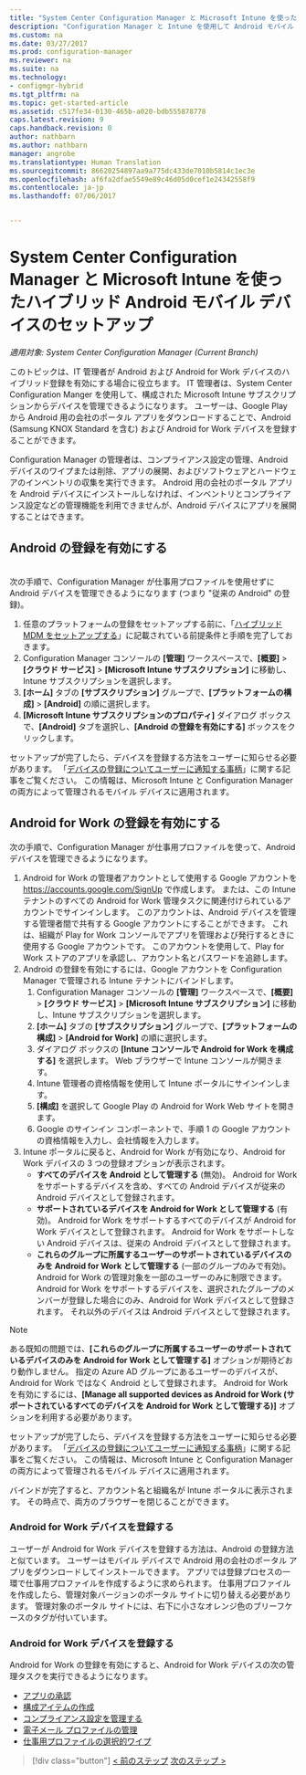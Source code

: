 ```yaml
---
title: "System Center Configuration Manager と Microsoft Intune を使ったハイブリッド Android デバイス管理のセットアップ | Microsoft Docs"
description: "Configuration Manager と Intune を使用して Android モバイル デバイスを管理できるように準備します。"
ms.custom: na
ms.date: 03/27/2017
ms.prod: configuration-manager
ms.reviewer: na
ms.suite: na
ms.technology:
- configmgr-hybrid
ms.tgt_pltfrm: na
ms.topic: get-started-article
ms.assetid: c517fe34-0130-465b-a020-bdb555878778
caps.latest.revision: 9
caps.handback.revision: 0
author: nathbarn
ms.author: nathbarn
manager: angrobe
ms.translationtype: Human Translation
ms.sourcegitcommit: 86620254897aa9a775dc433de7010b5814c1ec3e
ms.openlocfilehash: af6fa2dfae5549e89c46d05d0cef1e24342558f9
ms.contentlocale: ja-jp
ms.lasthandoff: 07/06/2017


---
```

# System Center Configuration Manager と Microsoft Intune を使ったハイブリッド Android モバイル デバイスのセットアップ
<a id="set-up-android-hybrid-device-management-with-system-center-configuration-manager-and-microsoft-intune" class="xliff"></a>

*適用対象: System Center Configuration Manager (Current Branch)*

このトピックは、IT 管理者が Android および Android for Work デバイスのハイブリッド登録を有効にする場合に役立ちます。 IT 管理者は、System Center Configuration Manger を使用して、構成された Microsoft Intune サブスクリプションからデバイスを管理できるようになります。 ユーザーは、Google Play から Android 用の会社のポータル アプリをダウンロードすることで、Android (Samsung KNOX Standard を含む) および Android for Work デバイスを登録することができます。

Configuration Manager の管理者は、コンプライアンス設定の管理、Android デバイスのワイプまたは削除、アプリの展開、およびソフトウェアとハードウェアのインベントリの収集を実行できます。 Android 用の会社のポータル アプリを Android デバイスにインストールしなければ、インベントリとコンプライアンス設定などの管理機能を利用できませんが、Android デバイスにアプリを展開することはできます。  

## Android の登録を有効にする
<a id="enable-android-enrollment" class="xliff"></a>  
次の手順で、Configuration Manager が仕事用プロファイルを使用せずに Android デバイスを管理できるようになります (つまり "従来の Android" の登録)。

1. 任意のプラットフォームの登録をセットアップする前に、「[ハイブリッド MDM をセットアップする](setup-hybrid-mdm.md)」に記載されている前提条件と手順を完了しておきます。  
2. Configuration Manager コンソールの **[管理]** ワークスペースで、**[概要]** > **[クラウド サービス]** > **[Microsoft Intune サブスクリプション]** に移動し、Intune サブスクリプションを選択します。  
3. **[ホーム]** タブの **[サブスクリプション]** グループで、**[プラットフォームの構成]**  >  **[Android]** の順に選択します。  
4. **[Microsoft Intune サブスクリプションのプロパティ]** ダイアログ ボックスで、**[Android]** タブを選択し、**[Android の登録を有効にする]** ボックスをクリックします。  

 セットアップが完了したら、デバイスを登録する方法をユーザーに知らせる必要があります。 「[デバイスの登録についてユーザーに通知する事柄](https://docs.microsoft.com/intune/deploy-use/what-to-tell-your-end-users-about-using-microsoft-intune)」に関する記事をご覧ください。 この情報は、Microsoft Intune と Configuration Manager の両方によって管理されるモバイル デバイスに適用されます。

## Android for Work の登録を有効にする
<a id="enable-android-for-work-enrollment" class="xliff"></a>
次の手順で、Configuration Manager が仕事用プロファイルを使って、Android デバイスを管理できるようになります。

1. Android for Work の管理者アカウントとして使用する Google アカウントを https://accounts.google.com/SignUp で作成します。 または、この Intune テナントのすべての Android for Work 管理タスクに関連付けられているアカウントでサインインします。 このアカウントは、Android デバイスを管理する管理者間で共有する Google アカウントにすることができます。 これは、組織が Play for Work コンソールでアプリを管理および発行するときに使用する Google アカウントです。 このアカウントを使用して、Play for Work ストアのアプリを承認し、アカウント名とパスワードを追跡します。
2. Android の登録を有効にするには、Google アカウントを Configuration Manager で管理される Intune テナントにバインドします。
   1. Configuration Manager コンソールの **[管理]** ワークスペースで、**[概要]** > **[クラウド サービス]** > **[Microsoft Intune サブスクリプション]** に移動し、Intune サブスクリプションを選択します。
   2. **[ホーム]** タブの **[サブスクリプション]** グループで、**[プラットフォームの構成]**  >  **[Android for Work]** の順に選択します。
   3. ダイアログ ボックスの **[Intune コンソールで Android for Work を構成する]** を選択します。 Web ブラウザーで Intune コンソールが開きます。
   4. Intune 管理者の資格情報を使用して Intune ポータルにサインインします。
   5. **[構成]** を選択して Google Play の Android for Work Web サイトを開きます。
   6. Google のサインイン コンポーネントで、手順 1 の Google アカウントの資格情報を入力し、会社情報を入力します。
3. Intune ポータルに戻ると、Android for Work が有効になり、Android for Work デバイスの 3 つの登録オプションが表示されます。
   - **すべてのデバイスを Android として管理する** (無効)。 Android for Work をサポートするデバイスを含め、すべての Android デバイスが従来の Android デバイスとして登録されます。
   - **サポートされているデバイスを Android for Work として管理する** (有効)。 Android for Work をサポートするすべてのデバイスが Android for Work デバイスとして登録されます。 Android for Work をサポートしない Android デバイスは、従来の Android デバイスとして登録されます。
   - **これらのグループに所属するユーザーのサポートされているデバイスのみを Android for Work として管理する** (一部のグループのみで有効)。 Android for Work の管理対象を一部のユーザーのみに制限できます。 Android for Work をサポートするデバイスを、選択されたグループのメンバーが登録した場合にのみ、Android for Work デバイスとして登録されます。 それ以外のデバイスは Android デバイスとして登録されます。

> [!NOTE]
> ある既知の問題では、**[これらのグループに所属するユーザーのサポートされているデバイスのみを Android for Work として管理する]** オプションが期待どおり動作しません。 指定の Azure AD グループにあるユーザーのデバイスが、Android for Work ではなく Android として登録されます。 Android for Work を有効にするには、**[Manage all supported devices as Android for Work (サポートされているすべてのデバイスを Android for Work として管理する)]** オプションを利用する必要があります。


セットアップが完了したら、デバイスを登録する方法をユーザーに知らせる必要があります。 「[デバイスの登録についてユーザーに通知する事柄](https://docs.microsoft.com/intune/deploy-use/what-to-tell-your-end-users-about-using-microsoft-intune)」に関する記事をご覧ください。 この情報は、Microsoft Intune と Configuration Manager の両方によって管理されるモバイル デバイスに適用されます。

バインドが完了すると、アカウント名と組織名が Intune ポータルに表示されます。 その時点で、両方のブラウザーを閉じることができます。

### Android for Work デバイスを登録する
<a id="enroll-an-android-for-work-device" class="xliff"></a>
ユーザーが Android for Work デバイスを登録する方法は、Android の登録方法と似ています。 ユーザーはモバイル デバイスで Android 用の会社のポータル アプリをダウンロードしてインストールできます。 アプリでは登録プロセスの一環で仕事用プロファイルを作成するように求められます。 仕事用プロファイルを作成したら、管理対象バージョンのポータル サイトに切り替える必要があります。 管理対象のポータル サイトには、右下に小さなオレンジ色のブリーフケースのタグが付いています。

### Android for Work デバイスを登録する
<a id="manage-android-for-work-devices" class="xliff"></a>
Android for Work の登録を有効にすると、Android for Work デバイスの次の管理タスクを実行できるようになります。
- [アプリの承認](/sccm/mdm/deploy-use/creating-android-applications#approve-and-deploy-android-for-work-apps)
- [構成アイテムの作成](/sccm/mdm/deploy-use/create-configuration-items-for-android-for-work-devices-managed-without-the-client)
- [コンプライアンス設定を管理する](/sccm/mdm/deploy-use/create-configuration-items-for-android-for-work-devices-managed-without-the-client)
- [電子メール プロファイルの管理](/sccm/mdm/deploy-use/create-exchange-activesync-profiles)
- [仕事用プロファイルの選択的ワイプ](/sccm/mdm/deploy-use/wipe-lock-reset-devices#selective-wipe)

> [!div class="button"]
[< 前のステップ](create-service-connection-point.md)  [次のステップ >](set-up-additional-management.md)


